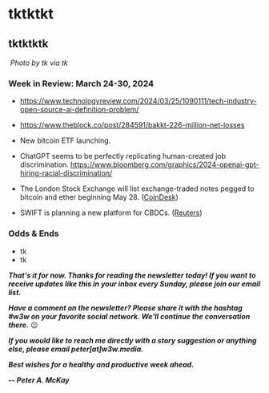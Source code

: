 <!--

Draft social posts...

-->

# tktktkt
## tktktktk

![]()
*Photo by tk via tk*

<!-- Lede item. Should run ~450 words.

Some possibilities:

- HOMEBIAS: Does it exist in tech, as in the stock market?

- DIXONRIFF: His observation about protocol networks versus corporate networks is worth fleshing out. It's something you won't hear in mainstream tech media.

- AI: Interesecting with crypto. Focus on how the interesection of AI and crypto is shaping up, with good, bad and inbetween examples.

- SVDISRUPTION: Why should Big Tech be immune to the pattern of disruption it's brought to other industries? All its players are decades-old incumbents, subject to all the forces of stagnation we've seen elsewhere.

  Founding dates and ages of the Magnificent 7 by year-end 2024:

  - Microsoft: 1975   49
  - Apple: 1976       48
  - Nvidia: 1993      31
  - Amazon: 1994      30
  - Alphabet: 1998    26
  - Tesla: 2003       21
  - Meta: 2004        20

-->

### Week in Review: March 24-30, 2024

<!-- Prompt: Leo, please summarize the news article in this browser tab. I'm looking for a paragraph of 2-3 conversational sentences, suitable to use in a newsletter I'm working on. -->

- https://www.technologyreview.com/2024/03/25/1090111/tech-industry-open-source-ai-definition-problem/

- https://www.theblock.co/post/284591/bakkt-226-million-net-losses

- New bitcoin ETF launching. <!-- Need link. Bianco tweeted news about this. Hmmm... -->

- ChatGPT seems to be perfectly replicating human-created job discrimination. https://www.bloomberg.com/graphics/2024-openai-gpt-hiring-racial-discrimination/ <!-- This Bloomberg link runs smack into a paywall. Need to replace with a more user-friendly one. -->

- The London Stock Exchange will list exchange-traded notes pegged to bitcoin and ether beginning May 28. ([CoinDesk](https://www.coindesk.com/business/2024/03/25/london-stock-exchange-will-start-market-for-bitcoin-and-ether-etns-may-28/))

- SWIFT is planning a new platform for CBDCs. ([Reuters](https://www.reuters.com/business/finance/swift-planning-launch-new-central-bank-digital-currency-platform-12-24-months-2024-03-25/))

### Odds & Ends

- tk
- tk

_**That's it for now. Thanks for reading the newsletter today! If you want to receive updates like this in your inbox every Sunday, please join our email list.**_

_**Have a comment on the newsletter? Please share it with the hashtag #w3w on your favorite social network. We'll continue the conversation there.**_ 😉

_**If you would like to reach me directly with a story suggestion or anything else, please email peter[at]w3w.media.**_

_**Best wishes for a healthy and productive week ahead.**_  

_**-- Peter A. McKay**_  
